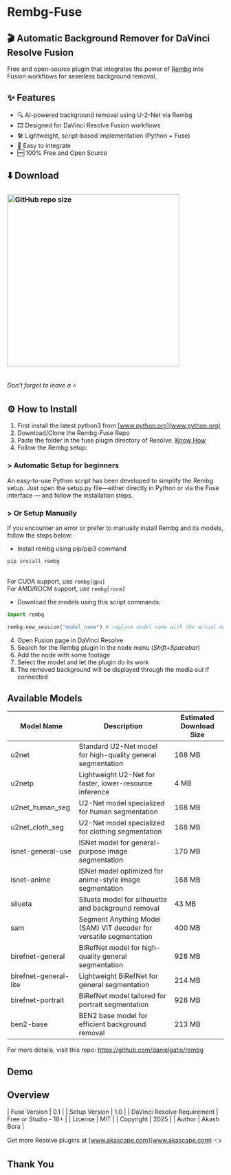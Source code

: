 # Rembg-Fuse

## 🎬 **Automatic Background Remover for DaVinci Resolve Fusion**  
Free and open-source plugin that integrates the power of [Rembg](https://github.com/danielgatis/rembg) into Fusion workflows for seamless background removal.

## ✨ Features

- 🔍 AI-powered background removal using U-2-Net via Rembg
- 🎞️ Designed for DaVinci Resolve Fusion workflows
- 🛠️ Lightweight, script-based implementation (Python + Fuse)
- 🧩 Easy to integrate 
- 🆓 100% Free and Open Source

## ⬇️ Download

### [<img alt="GitHub repo size" src="https://img.shields.io/github/repo-size/Akascape/Rembg-Fuse?&color=white&label=Download%20Source%20Code&logo=Python&logoColor=yellow&style=for-the-badge"  width="400">](https://github.com/Akascape/Rembg-Fuse/archive/refs/heads/main.zip)
<br> _Don't forget to leave a_ ⭐

## ⚙️ How to Install

1. First install the latest python3 from [www.python.org](www.python.org) 
2. Download/Clone the Rembg-Fuse Repo
3. Paste the folder in the fuse plugin directory of Resolve. [Know How](https://youtube.com/shorts/OFHyc48WOqc?feature=shared)
4. Follow the Rembg setup:
   
### > Automatic Setup for beginners
An easy-to-use Python script has been developed to simplify the Rembg setup. Just open the setup.py file—either directly in Python or via the Fuse interface — and follow the installation steps.

### > Or Setup Manually
If you encounter an error or prefer to manually install Rembg and its models, follow the steps below:

- Install rembg using pip/pip3 command

```
pip install rembg
```
<br> For CUDA support, use `rembg[gpu]`
<br> For AMD/ROCM support, use `rembg[rocm]`

- Download the models using this script commands:
```python
import rembg

rembg.new_session("model_name") # replace model name with the actual model name
```

4. Open Fusion page in DaVinci Resolve
5. Search for the Rembg plugin in the node menu (_Shift+Spacebar_)
6. Add the node with some footage
7. Select the model and let the plugin do its work
8. The removed background will be displayed through the media out if connected

## Available Models
| Model Name             | Description                                                         | Estimated Download Size      |
|------------------------|---------------------------------------------------------------------|------------------------------|
| u2net                  | Standard U2-Net model for high-quality general segmentation         | 168 MB                       |
| u2netp                 | Lightweight U2-Net for faster, lower-resource inference             | 4 MB                         |
| u2net_human_seg        | U2-Net model specialized for human segmentation                     | 168 MB                       |
| u2net_cloth_seg        | U2-Net model specialized for clothing segmentation                  | 168 MB                       |
| isnet-general-use      | ISNet model for general-purpose image segmentation                  | 170 MB                       |
| isnet-anime            | ISNet model optimized for anime-style image segmentation            | 168 MB                       |
| silueta                | Silueta model for silhouette and background removal                 | 43 MB                        |
| sam                    | Segment Anything Model (SAM) ViT decoder for versatile segmentation | 400 MB                       |
| birefnet-general       | BiRefNet model for high-quality general segmentation                | 928 MB                       |
| birefnet-general-lite  | Lightweight BiRefNet for general segmentation                       | 214 MB                       |
| birefnet-portrait      | BiRefNet model tailored for portrait segmentation                   | 928 MB                       |
| ben2-base              | BEN2 base model for efficient background removal                    | 213 MB                       |

For more details, visit this repo: https://github.com/danielgatis/rembg

## Demo

## Overview
| Fuse Version | 0.1 |
| Setup Version | 1.0 |
| DaVinci Resolve Requirement | Free or Studio - 18+ |
| License | MIT |
| Copyright | 2025 |
| Author | Akash Bora |

Get more Resolve plugins at [www.akascape.com](www.akascape.com) 👈

## Thank You




